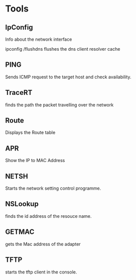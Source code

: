 
# Tools

## IpConfig
 Info about the network interface

  ipconfig /flushdns  flushes the dns client resolver cache 

 ## PING
  Sends ICMP request to the target host and check availability.

  ## TraceRT
  finds the path the packet travelling over the network

  ## Route
  Displays the Route table

  ## APR
  Show the IP to MAC Address

  ## NETSH
  Starts the network setting control programme.

  ## NSLookup
  finds the id address of the resouce name.

  ## GETMAC 
  gets the Mac address of the adapter

  ## TFTP
  starts the tftp client in the console.
